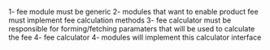 1- fee module must be generic
2- modules that want to enable product fee must implement fee calculation methods 
3- fee calculator must be responsible for forming/fetching paramaters that will be used to calculate the fee
4- fee calculator 
4- modules will implement this calculator interface

```go


```